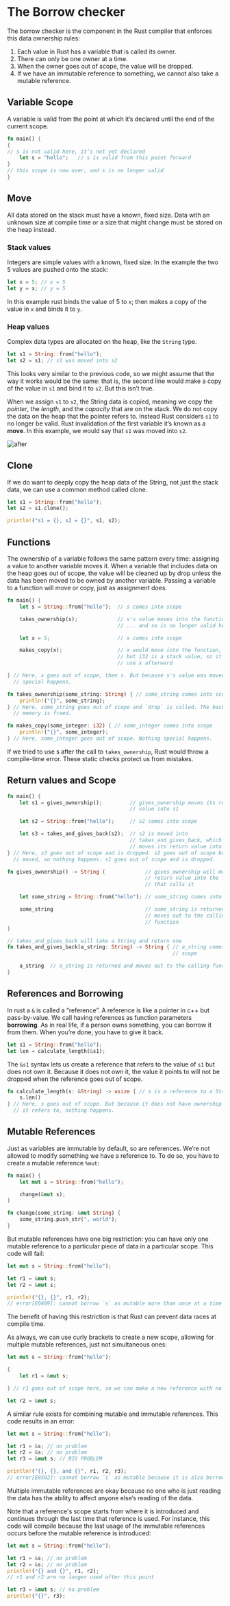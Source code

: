 # The Borrow checker

The borrow checker is the component in the Rust compiler that enforces this data ownership rules:

1. Each value in Rust has a variable that is called its owner.
1. There can only be one owner at a time.
1. When the owner goes out of scope, the value will be dropped.
1. If we have an immutable reference to something, we cannot also take a mutable reference.

## Variable Scope

A variable is valid from the point at which it’s declared until the end of the current scope.

```rust
fn main() {
{
// s is not valid here, it’s not yet declared
    let s = "hello";   // s is valid from this point forward
}
// this scope is now over, and s is no longer valid
}
```

## Move

All data stored on the stack must have a known, fixed size. Data with an unknown size at compile time or a size that might change must be stored on the heap instead.

### Stack values

Integers are simple values with a known, fixed size. In the example the two 5 values are pushed onto the stack:

```rust
let x = 5; // x = 5
let y = x; // y = 5
```

In this example rust binds the value of 5 to `x`; then makes a copy of the value in `x` and binds it to `y`.

### Heap values

Complex data types are allocated on the heap, like the `String` type.

```rust
let s1 = String::from("hello");
let s2 = s1; // s1 was moved into s2
```

This looks very similar to the previous code, so we might assume that the way it works would be the same: that is, the second line would make a copy of the value in `s1` and bind it to `s2`. But this isn’t true.

When we assign `s1` to `s2`, the String data is copied, meaning we copy the *pointer*, the *length*, and the *capacity* that are on the stack. We do not copy the data on the heap that the pointer refers to. Instead Rust considers `s1` to no longer be valid. Rust invalidation of the first variable it’s known as a **move**. In this example, we would say that `s1` was moved into `s2`.

![after](resources/ownership2.svg)

## Clone

If we do want to deeply copy the heap data of the String, not just the stack data, we can use a common method called clone.

```rust
let s1 = String::from("hello");
let s2 = s1.clone();

println!("s1 = {}, s2 = {}", s1, s2);
```

## Functions

The ownership of a variable follows the same pattern every time: assigning a value to another variable moves it. When a variable that includes data on the heap goes out of scope, the value will be cleaned up by drop unless the data has been moved to be owned by another variable. Passing a variable to a function will move or copy, just as assignment does.

```rust
fn main() {
    let s = String::from("hello");  // s comes into scope

    takes_ownership(s);             // s's value moves into the function...
                                    // ... and so is no longer valid here

    let x = 5;                      // x comes into scope

    makes_copy(x);                  // x would move into the function,
                                    // but i32 is a stack value, so it’s okay to still
                                    // use x afterward

} // Here, x goes out of scope, then s. But because s's value was moved, nothing
  // special happens.

fn takes_ownership(some_string: String) { // some_string comes into scope
    println!("{}", some_string);
} // Here, some_string goes out of scope and `drop` is called. The backing
  // memory is freed.

fn makes_copy(some_integer: i32) { // some_integer comes into scope
    println!("{}", some_integer);
} // Here, some_integer goes out of scope. Nothing special happens.
```

If we tried to use s after the call to `takes_ownership`, Rust would throw a compile-time error. These static checks protect us from mistakes.

## Return values and Scope

```rust
fn main() {
    let s1 = gives_ownership();         // gives_ownership moves its return
                                        // value into s1

    let s2 = String::from("hello");     // s2 comes into scope

    let s3 = takes_and_gives_back(s2);  // s2 is moved into
                                        // takes_and_gives_back, which also
                                        // moves its return value into s3
} // Here, s3 goes out of scope and is dropped. s2 goes out of scope but was
  // moved, so nothing happens. s1 goes out of scope and is dropped.

fn gives_ownership() -> String {             // gives_ownership will move its
                                             // return value into the function
                                             // that calls it

    let some_string = String::from("hello"); // some_string comes into scope

    some_string                              // some_string is returned and
                                             // moves out to the calling
                                             // function
}

// takes_and_gives_back will take a String and return one
fn takes_and_gives_back(a_string: String) -> String { // a_string comes into
                                                      // scope

    a_string  // a_string is returned and moves out to the calling function
}
```

## References and Borrowing

In rust a `&` is called a “reference”. A reference is like a pointer in c++ but pass-by-value. We call having references as function parameters **borrowing**. As in real life, if a person owns something, you can borrow it from them. When you’re done, you have to give it back.

```rust
let s1 = String::from("hello");
let len = calculate_length(&s1);
```

The `&s1` syntax lets us create a reference that refers to the value of `s1` but does not own it. Because it does not own it, the value it points to will not be dropped when the reference goes out of scope.

```rust
fn calculate_length(s: &String) -> usize { // s is a reference to a String
    s.len()
} // Here, s goes out of scope. But because it does not have ownership of what
  // it refers to, nothing happens.
```

## Mutable References

Just as variables are immutable by default, so are references. We’re not allowed to modify something we have a reference to. To do so, you have to create a mutable reference `%mut`:

```rust
fn main() {
    let mut s = String::from("hello");

    change(&mut s);
}

fn change(some_string: &mut String) {
    some_string.push_str(", world");
}
```

But mutable references have one big restriction: you can have only one mutable reference to a particular piece of data in a particular scope. This code will fail:

```rust
let mut s = String::from("hello");

let r1 = &mut s;
let r2 = &mut s;

println!("{}, {}", r1, r2);
// error[E0499]: cannot borrow `s` as mutable more than once at a time
```

The benefit of having this restriction is that Rust can prevent data races at compile time.

As always, we can use curly brackets to create a new scope, allowing for multiple mutable references, just not simultaneous ones:

```rust
let mut s = String::from("hello");

{
    let r1 = &mut s;

} // r1 goes out of scope here, so we can make a new reference with no problems.

let r2 = &mut s;
```

A similar rule exists for combining mutable and immutable references. This code results in an error:

```rust
let mut s = String::from("hello");

let r1 = &s; // no problem
let r2 = &s; // no problem
let r3 = &mut s; // BIG PROBLEM

println!("{}, {}, and {}", r1, r2, r3);
// error[E0502]: cannot borrow `s` as mutable because it is also borrowed as immutable

```

Multiple immutable references are okay because no one who is just reading the data has the ability to affect anyone else’s reading of the data.

Note that a reference's scope starts from where it is introduced and continues through the last time that reference is used. For instance, this code will compile because the last usage of the immutable references occurs before the mutable reference is introduced:

```rust
let mut s = String::from("hello");

let r1 = &s; // no problem
let r2 = &s; // no problem
println!("{} and {}", r1, r2);
// r1 and r2 are no longer used after this point

let r3 = &mut s; // no problem
println!("{}", r3);
```

